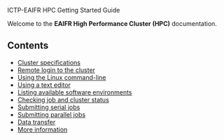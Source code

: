 ICTP-EAIFR HPC Getting Started Guide

Welcome to the **EAIFR High Performance Cluster (HPC)** documentation.

## Contents
- [Cluster specifications](cluster_specifications.md)
- [Remote login to the cluster](remote_login.md)
- [Using the Linux command-line](linux_command_line.md)
- [Using a text editor](text_editor.md)
- [Listing available software environments](software_environments.md)
- [Checking job and cluster status](job_status.md)
- [Submitting serial jobs](serial_jobs.md)
- [Submitting parallel jobs](parallel_jobs.md)
- [Data transfer](data_transfer.md)
- [More information](more_info.md)

